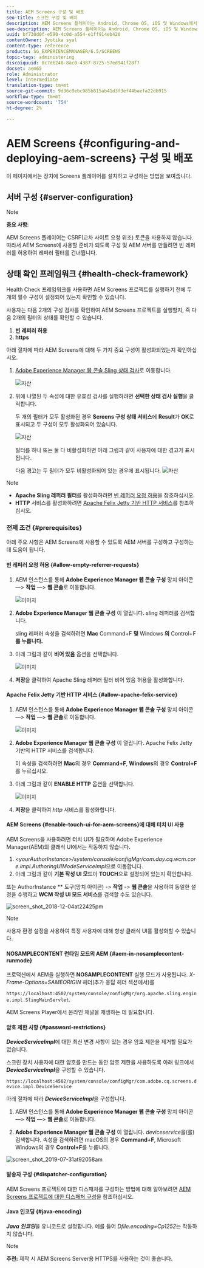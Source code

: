 ```yaml
---
title: AEM Screens 구성 및 배포
seo-title: 스크린 구성 및 배치
description: AEM Screens 플레이어는 Android, Chrome OS, iOS 및 Windows에서 사용할 수 있습니다. 이 페이지에서는 AEM Screens의 구성 및 배포에 대해 설명하고 플레이어 장치에 대한 h/w 선택 지침을 요약한 것입니다.
seo-description: AEM Screens 플레이어는 Android, Chrome OS, iOS 및 Windows에서 사용할 수 있습니다. 이 페이지에서는 AEM Screens의 구성 및 배포에 대해 설명하고 플레이어 장치에 대한 h/w 선택 지침을 요약한 것입니다.
uuid: bf730d0f-e590-4c0d-a554-e1ff914eb420
contentOwner: Jyotika syal
content-type: reference
products: SG_EXPERIENCEMANAGER/6.5/SCREENS
topic-tags: administering
discoiquuid: 0c7d6248-8ac0-4387-8725-57ed941f28f7
docset: aem65
role: Administrator
level: Intermediate
translation-type: tm+mt
source-git-commit: 9d36c0ebc985b815ab41d3f3ef44baefa22db915
workflow-type: tm+mt
source-wordcount: '754'
ht-degree: 2%

---
```



# AEM Screens {#configuring-and-deploying-aem-screens} 구성 및 배포

이 페이지에서는 장치에 Screens 플레이어를 설치하고 구성하는 방법을 보여줍니다.

## 서버 구성 {#server-configuration}

>[!NOTE]
>
>**중요 사항**:
>
>AEM Screens 플레이어는 CSRF(교차 사이트 요청 위조) 토큰을 사용하지 않습니다. 따라서 AEM Screens에 사용할 준비가 되도록 구성 및 AEM 서버를 만들려면 빈 레퍼러를 허용하여 레퍼러 필터를 건너뜁니다.

## 상태 확인 프레임워크 {#health-check-framework}

Health Check 프레임워크를 사용하면 AEM Screens 프로젝트를 실행하기 전에 두 개의 필수 구성이 설정되어 있는지 확인할 수 있습니다.

사용자는 다음 2개의 구성 검사를 확인하여 AEM Screens 프로젝트를 실행할지, 즉 다음 2개의 필터의 상태를 확인할 수 있습니다.

1. **빈 레퍼러 허용**
2. **https**

아래 절차에 따라 AEM Screens에 대해 두 가지 중요 구성이 활성화되었는지 확인하십시오.

1. [Adobe Experience Manager 웹 콘솔 Sling 상태 검사](http://localhost:4502/system/console/healthcheck?tags=screensconfigs&amp;overrideGlobalTimeout=)로 이동합니다.

   ![자산](assets/health-check1.png)


2. 위에 나열된 두 속성에 대한 유효성 검사를 실행하려면 **선택한 상태 검사 실행**&#x200B;을 클릭합니다.

   두 개의 필터가 모두 활성화된 경우 **Screens 구성 상태 서비스**&#x200B;에 **Result**&#x200B;가 **OK**&#x200B;로 표시되고 두 구성이 모두 활성화되어 있습니다.

   ![자산](assets/health-check2.png)

   필터를 하나 또는 둘 다 비활성화하면 아래 그림과 같이 사용자에 대한 경고가 표시됩니다.

   다음 경고는 두 필터가 모두 비활성화되어 있는 경우에 표시됩니다.
   ![자산](assets/health-check3.png)

>[!NOTE]
>
>* **Apache Sling 레퍼러 필터**&#x200B;를 활성화하려면 [빈 레퍼러 요청 허용](/help/user-guide/configuring-screens-introduction.md#allow-empty-referrer-requests)을 참조하십시오.
>* **HTTP** 서비스를 활성화하려면 [Apache Felix Jetty 기반 HTTP 서비스](/help/user-guide/configuring-screens-introduction.md#allow-apache-felix-service)를 참조하십시오.


### 전제 조건 {#prerequisites}

아래 주요 사항은 AEM Screens에 사용할 수 있도록 AEM 서버를 구성하고 구성하는 데 도움이 됩니다.

#### 빈 레퍼러 요청 허용 {#allow-empty-referrer-requests}

1. AEM 인스턴스를 통해 **Adobe Experience Manager 웹 콘솔 구성** 망치 아이콘 —> **작업** —> **웹 콘솔**&#x200B;로 이동합니다.

   ![이미지](assets/config/empty-ref1.png)

1. **Adobe Experience Manager 웹 콘솔 구성** 이 열립니다. sling 레퍼러를 검색합니다.

   sling 레퍼러 속성을 검색하려면 **Mac** Command+F **및** Windows **의** Control+F **를 누릅니다.**

1. 아래 그림과 같이 **비어 있음** 옵션을 선택합니다.

   ![이미지](assets/config/empty-ref2.png)

1. **저장**&#x200B;을 클릭하여 Apache Sling 레퍼러 필터 비어 있음 허용을 활성화합니다.


#### Apache Felix Jetty 기반 HTTP 서비스 {#allow-apache-felix-service}

1. AEM 인스턴스를 통해 **Adobe Experience Manager 웹 콘솔 구성** 망치 아이콘 —> **작업** —> **웹 콘솔**&#x200B;로 이동합니다.

   ![이미지](assets/config/empty-ref1.png)

1. **Adobe Experience Manager 웹 콘솔 구성** 이 열립니다. Apache Felix Jetty 기반의 HTTP 서비스를 검색합니다.

   이 속성을 검색하려면 **Mac**&#x200B;의 경우 **Command+F**, **Windows**&#x200B;의 경우 **Control+F**&#x200B;를 누르십시오.

1. 아래 그림과 같이 **ENABLE HTTP** 옵션을 선택합니다.

   ![이미지](assets/config/config-1.png)

1. **저장**&#x200B;을 클릭하여 *http* 서비스를 활성화합니다.

#### AEM Screens {#enable-touch-ui-for-aem-screens}에 대해 터치 UI 사용

AEM Screens을 사용하려면 터치 UI가 필요하며 Adobe Experience Manager(AEM)의 클래식 UI에서는 작동하지 않습니다.

1. *&lt;yourAuthorInstance>/system/console/configMgr/com.day.cq.wcm.core.impl.AuthoringUIModeServiceImpl*&#x200B;으로 이동합니다.
1. 아래 그림과 같이 **기본 작성 UI 모드**&#x200B;이 **TOUCH**&#x200B;으로 설정되어 있는지 확인합니다.

또는 AuthorInstance ** 도구(망치 아이콘) -> **작업** -> **웹 콘솔**&#x200B;을 사용하여 동일한 설정을 수행하고 **WCM 작성 UI 모드 서비스**&#x200B;를 검색할 수도 있습니다.

![screen_shot_2018-12-04at22425pm](assets/screen_shot_2018-12-04at22425pm.png)

>[!NOTE]
>
>사용자 환경 설정을 사용하여 특정 사용자에 대해 항상 클래식 UI를 활성화할 수 있습니다.

#### NOSAMPLECONTENT 런타임 모드의 AEM {#aem-in-nosamplecontent-runmode}

프로덕션에서 AEM을 실행하면 **NOSAMPLECONTENT** 실행 모드가 사용됩니다. *X-Frame-Options=SAMEORIGIN* 헤더(추가 응답 헤더 섹션에서)를

`https://localhost:4502/system/console/configMgr/org.apache.sling.engine.impl.SlingMainServlet`.

AEM Screens Player에서 온라인 채널을 재생하는 데 필요합니다.

#### 암호 제한 사항 {#password-restrictions}

***DeviceServiceImpl***&#x200B;에 대한 최신 변경 사항이 있는 경우 암호 제한을 제거할 필요가 없습니다.

스크린 장치 사용자에 대한 암호를 만드는 동안 암호 제한을 사용하도록 아래 링크에서 ***DeviceServiceImpl***&#x200B;을 구성할 수 있습니다.

`https://localhost:4502/system/console/configMgr/com.adobe.cq.screens.device.impl.DeviceService`

아래 절차에 따라 ***DeviceServiceImpl***&#x200B;을 구성합니다.

1. AEM 인스턴스를 통해 **Adobe Experience Manager 웹 콘솔 구성** 망치 아이콘 —> **작업** —> **웹 콘솔**&#x200B;로 이동합니다.

1. **Adobe Experience Manager 웹 콘솔 구성** 이 열립니다. *deviceservice*&#x200B;을(를) 검색합니다. 속성을 검색하려면 macOS의 경우 **Command+F**, Microsoft Windows의 경우 **Control+F**&#x200B;를 누릅니다.

![screen_shot_2019-07-31at92058am](assets/screen_shot_2019-07-31at92058am.png)

#### 발송자 구성 {#dispatcher-configuration}

AEM Screens 프로젝트에 대한 디스패처를 구성하는 방법에 대해 알아보려면 [AEM Screens 프로젝트에 대한 디스패처 구성](dispatcher-configurations-aem-screens.md)을 참조하십시오.

#### Java 인코딩 {#java-encoding}

***Java 인코딩***&#x200B;을 유니코드로 설정합니다. 예를 들어 *Dfile.encoding=Cp1252*&#x200B;는 작동하지 않습니다.

>[!NOTE]
>**추천:**
>제작 시 AEM Screens Server용 HTTPS를 사용하는 것이 좋습니다.








